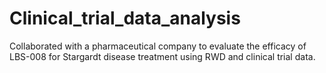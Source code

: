# Clinical_trial_data_analysis
Collaborated with a pharmaceutical company to evaluate the efficacy of LBS-008 for Stargardt disease treatment using RWD and clinical trial data.
